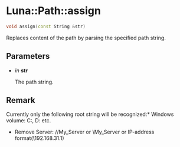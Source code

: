 # Luna::Path::assign

```c++
void assign(const String &str)
```

Replaces content of the path by parsing the specified path string. 



## Parameters
* *in* **str**

    The path string. 

## Remark
Currently only the following root string will be recognized:* Windows volume: C:, D: etc.

* Remove Server: //My_Server or \My_Server or IP-address format(\192.168.31.1) 

